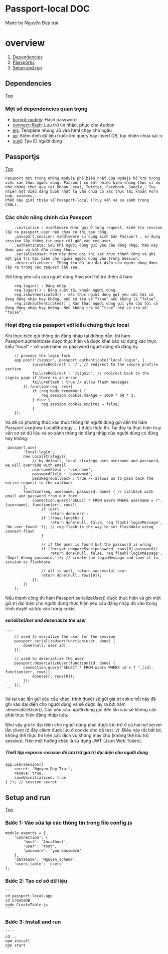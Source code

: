 # Passport-local DOC
Made by Nguyên Đẹp trai

# overview
1.  [Dependencies](#dependencies)
2.  [Passportjs](#passportjs)
3.  [Setup and run](#setup-and-run)

## Dependencies
[Top](#overview)

### Một số dependencies quan trọng
   - [bcrypt-nodejs](https://www.npmjs.com/package/bcrypt-nodejs): Hash password
   - [connect-flash](https://www.npmjs.com/package/connect-flash): Lưu trữ tin nhắn, phục cho Authen
   - [ejs](https://ejs.co/): Template nhúng JS vào html chạy cho ngầu
   - [joi](https://github.com/hapijs/joi): Kiểm định dữ liệu trước khi query hay insert DB, tuy nhiên chưa sài :v 
   - [uuid](https://www.npmjs.com/package/uuid): Tạo ID người dùng

## Passportjs
[Top](#overview)

    Passport một trong những module phổ biến nhất của Nodejs hỗ trợ trong việc xác thực người dùng. Passport có rất nhiều kiểu chứng thực ví dụ như chứng thực qua tài khoản Local, Twitter, Facebook, Google,… Tuy nhiên một điều đáng buồn nhất là vẫn chưa có xác thực tài khoản Porn hub, xvideos,...
    Phần này giới thiệu về Passport-local (Truy vấn và so sánh trong CSDL). 

### Các chức năng chính của Passport
````
    .initialize : middleware được gọi ở từng request, kiểm tra session lấy ra passport.user nếu chưa có thì tạo rỗng.
    .passport.session: middleware sử dụng kịch bản Passport , sử dụng session lấy thông tin user rồi gắn vào req.user.
    .authenticate: Sau khi người dùng gửi yêu cầu đăng nhập, hàm này được gọi và bắt đầu chứng thực.
    .serializeUser: hàm này được gọi khi xác thực thành công và ghi một giá trị đại diện cho người người dùng vào trong Session.
    .deserializeUser:  Thông tin đã lưu đại diện cho người dùng được lấy ra trong các request lần sau.
````

Với từng yêu cầu của người dùng Passport hỡ trợ thêm 4 hàm 

````
    req.login() : Đăng nhập 
    req.logout() : Đăng xuất tài khoản người dùng.
    req.isAuthenticated() : Xác thực người dùng gửi yêu cầu tới có đang đăng nhập hay không, nếu có trả về “true” nếu không là “false”.
    req.isUnauthenticated() : Xác thực người dùng gửi yêu cầu tới có đang đăng nhập hay không. Nếu không trả về “true” nếu có trả về “false”.
````
### Hoạt động của passport với kiểu chứng thực local


Khi thực hiện gửi thông tin đăng nhập tại đường dẫn, thì hàm Passport.authenticate được thực hiện và được khai báo sử dụng xác thực kiểu “local” – với username và password người dùng đã đăng ký.

````
    // process the login form
    app.post('/signin', passport.authenticate('local-login', {
            successRedirect : '/', // redirect to the secure profile section
            failureRedirect : '/signin', // redirect back to the signin page if there is an error
            failureFlash : true // allow flash messages
        }),function(req, res){
            if (req.body.remember) {
                req.session.cookie.maxAge = 1000 * 60 * 3;
            } else {
                req.session.cookie.expires = false;
            }
    });
````

Và để có phương thức xác thực thông tin người dùng gửi đến thì hàm Passport.use(new LocalStrategy … ) được thực thi. Tại đây ta thực hiện truy vấn cơ sở dữ liệu và so sánh thông tin đăng nhập của người dùng có đúng hay không.

````
 passport.use(
        'local-login',
        new LocalStrategy({
            // by default, local strategy uses username and password, we will override with email
            usernameField : 'username',
            passwordField : 'password',
            passReqToCallback : true // allows us to pass back the entire request to the callback
        },
        function(req, username, password, done) { // callback with email and password from our form
            connection.query("SELECT * FROM users WHERE username = ?",[username], function(err, rows){
                if (err)
                    return done(err);
                if (!rows.length) {
                    return done(null, false, req.flash('loginMessage', 'No user found.')); // req.flash is the way to set flashdata using connect-flash
                }

                // if the user is found but the password is wrong
                if (!bcrypt.compareSync(password, rows[0].password))
                    return done(null, false, req.flash('loginMessage', 'Oops! Wrong password.')); // create the loginMessage and save it to session as flashdata

                // all is well, return successful user
                return done(null, rows[0]);
            });
        })
    );
````

Nếu thành công thì hàm Passport.serializeUser() được thực hiện và ghi một giá trị đại diện cho người dùng thực hiện yêu cầu đăng nhập đó vào trong trình duyệt và lưu vào trong cokie.

##### serializeUser and deserialize the user
    ````
        // used to serialize the user for the session
        passport.serializeUser(function(user, done) {
            done(null, user.id);
        });

        // used to deserialize the user
        passport.deserializeUser(function(id, done) {
            connection.query("SELECT * FROM users WHERE id = ? ",[id], function(err, rows){
                done(err, rows[0]);
            });
        });
    ````
Và tại các lần gửi yêu cầu khác, trình duyệt sẽ gửi giá trị cokie hồi nãy đã ghi vào đại diện cho người dùng và sẽ được lấy ra bởi hàm .deserializeUser(). Các yêu cầu người dùng gửi đến lần sau sẽ không cần phải thực hiện đăng nhập nữa.

Như vậy giá trị đại diện cho người dùng phải được lưu trữ ở cả hai nơi server lẫn client (ở đây client được lưu ở cookie cho dễ test :v). Điều này rất bất lợi, không thể thực thi trên các dịch vụ không máy chủ (không thể lưu trữ session). Nên một hướng khác là sử dụng JWT (Json Web Token).

##### Thiết lập express-session để lưu trữ giá trị đại diện cho người dùng

````
app.use(session({
    secret: 'Nguyen_Dep_Trai',
    resave: true,
    saveUninitialized: true
} )); // session secret
````

## Setup and run
[Top](#overview)
### Bước 1: Vào sửa lại các thông tin trong file config.js

````
module.exports = {
    'connection': {
        'host': 'localhost',
        'user': 'root',
        'password': 'yourpassword'
    },
	'database': 'Nguyen_schema',
    'users_table': 'users'
};
```` 

### Bước 2: Tạo cơ sở dữ liệu

    ````
    cd passport-local-app
    cd CreateDB
    node CreateTable.js
    ````
### Bước 3: Install and run

    ````
    cd ..
    npm install
    npm start
    ````
